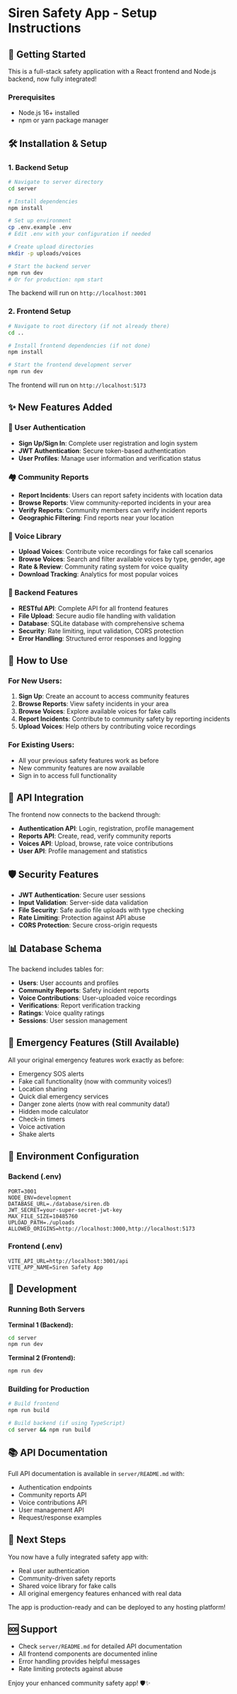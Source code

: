 # Siren Safety App - Setup Instructions

## 🚀 Getting Started

This is a full-stack safety application with a React frontend and Node.js backend, now fully integrated!

### Prerequisites

- Node.js 16+ installed
- npm or yarn package manager

## 🛠️ Installation & Setup

### 1. Backend Setup

```bash
# Navigate to server directory
cd server

# Install dependencies
npm install

# Set up environment
cp .env.example .env
# Edit .env with your configuration if needed

# Create upload directories
mkdir -p uploads/voices

# Start the backend server
npm run dev
# Or for production: npm start
```

The backend will run on `http://localhost:3001`

### 2. Frontend Setup

```bash
# Navigate to root directory (if not already there)
cd ..

# Install frontend dependencies (if not done)
npm install

# Start the frontend development server
npm run dev
```

The frontend will run on `http://localhost:5173`

## ✨ New Features Added

### 🔐 User Authentication

- **Sign Up/Sign In**: Complete user registration and login system
- **JWT Authentication**: Secure token-based authentication
- **User Profiles**: Manage user information and verification status

### 🏘️ Community Reports

- **Report Incidents**: Users can report safety incidents with location data
- **Browse Reports**: View community-reported incidents in your area
- **Verify Reports**: Community members can verify incident reports
- **Geographic Filtering**: Find reports near your location

### 🎤 Voice Library

- **Upload Voices**: Contribute voice recordings for fake call scenarios
- **Browse Voices**: Search and filter available voices by type, gender, age
- **Rate & Review**: Community rating system for voice quality
- **Download Tracking**: Analytics for most popular voices

### 🔧 Backend Features

- **RESTful API**: Complete API for all frontend features
- **File Upload**: Secure audio file handling with validation
- **Database**: SQLite database with comprehensive schema
- **Security**: Rate limiting, input validation, CORS protection
- **Error Handling**: Structured error responses and logging

## 📱 How to Use

### For New Users:

1. **Sign Up**: Create an account to access community features
2. **Browse Reports**: View safety incidents in your area
3. **Browse Voices**: Explore available voices for fake calls
4. **Report Incidents**: Contribute to community safety by reporting incidents
5. **Upload Voices**: Help others by contributing voice recordings

### For Existing Users:

- All your previous safety features work as before
- New community features are now available
- Sign in to access full functionality

## 🔗 API Integration

The frontend now connects to the backend through:

- **Authentication API**: Login, registration, profile management
- **Reports API**: Create, read, verify community reports
- **Voices API**: Upload, browse, rate voice contributions
- **User API**: Profile management and statistics

## 🛡️ Security Features

- **JWT Authentication**: Secure user sessions
- **Input Validation**: Server-side data validation
- **File Security**: Safe audio file uploads with type checking
- **Rate Limiting**: Protection against API abuse
- **CORS Protection**: Secure cross-origin requests

## 📊 Database Schema

The backend includes tables for:

- **Users**: User accounts and profiles
- **Community Reports**: Safety incident reports
- **Voice Contributions**: User-uploaded voice recordings
- **Verifications**: Report verification tracking
- **Ratings**: Voice quality ratings
- **Sessions**: User session management

## 🚨 Emergency Features (Still Available)

All your original emergency features work exactly as before:

- Emergency SOS alerts
- Fake call functionality (now with community voices!)
- Location sharing
- Quick dial emergency services
- Danger zone alerts (now with real community data!)
- Hidden mode calculator
- Check-in timers
- Voice activation
- Shake alerts

## 📝 Environment Configuration

### Backend (.env)

```
PORT=3001
NODE_ENV=development
DATABASE_URL=./database/siren.db
JWT_SECRET=your-super-secret-jwt-key
MAX_FILE_SIZE=10485760
UPLOAD_PATH=./uploads
ALLOWED_ORIGINS=http://localhost:3000,http://localhost:5173
```

### Frontend (.env)

```
VITE_API_URL=http://localhost:3001/api
VITE_APP_NAME=Siren Safety App
```

## 🔧 Development

### Running Both Servers

**Terminal 1 (Backend):**

```bash
cd server
npm run dev
```

**Terminal 2 (Frontend):**

```bash
npm run dev
```

### Building for Production

```bash
# Build frontend
npm run build

# Build backend (if using TypeScript)
cd server && npm run build
```

## 📚 API Documentation

Full API documentation is available in `server/README.md` with:

- Authentication endpoints
- Community reports API
- Voice contributions API
- User management API
- Request/response examples

## 🎯 Next Steps

You now have a fully integrated safety app with:

- Real user authentication
- Community-driven safety reports
- Shared voice library for fake calls
- All original emergency features enhanced with real data

The app is production-ready and can be deployed to any hosting platform!

## 🆘 Support

- Check `server/README.md` for detailed API documentation
- All frontend components are documented inline
- Error handling provides helpful messages
- Rate limiting protects against abuse

Enjoy your enhanced community safety app! 🛡️✨
